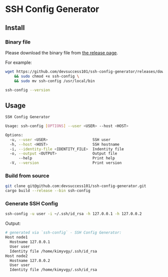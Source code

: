 # SSH Config Generator

## Install

### Binary file

Please download the binary file from [the release page](https://github.com/devsuccess101/ssh-config-generator/releases/latest).

For example:

```bash
wget https://github.com/devsuccess101/ssh-config-generator/releases/download/latest/ssh-config \
    && sudo chmod +x ssh-config \
    && sudo mv ssh-config /usr/local/bin
```

```bash
ssh-config --version
```

## Usage

```bash
SSH Config Generator

Usage: ssh-config [OPTIONS] --user <USER> --host <HOST>

Options:
  -u, --user <USER>                    SSH user
  -h, --host <HOST>                    SSH hostname
  -i, --identity-file <IDENTITY_FILE>  Indentity file
  -o, --output <OUTPUT>                Output file
      --help                           Print help
  -V, --version                        Print version
```

### Build from source

```bash
git clone git@github.com:devsuccess101/ssh-config-generator.git
cargo build --release --bin ssh-config
```

### Generate SSH Config

```bash
ssh-config -u user -i ~/.ssh/id_rsa -h 127.0.0.1 -h 127.0.0.2
```

Output:

```bash
# generated via `ssh-config` - SSH Config Generator:
Host node1
  Hostname 127.0.0.1
  User user
  Identity file /home/kimyvgy/.ssh/id_rsa
Host node2
  Hostname 127.0.0.2
  User user
  Identity file /home/kimyvgy/.ssh/id_rsa
```
